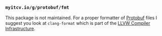 ### `myitcv.io/g/protobuf/fmt`

This package is not maintained. For a proper formatter of [Protobuf](https://developers.google.com/protocol-buffers/)
files I suggest you look at `clang-format` which is part of the [LLVW Compiler Infrastructure](http://llvm.org/).
